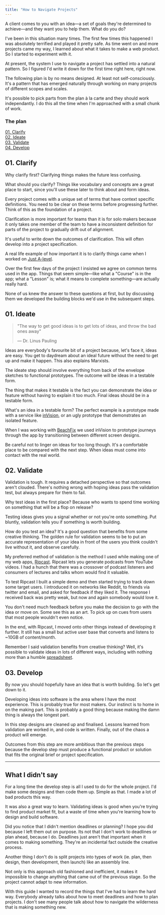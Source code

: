 ```yaml
---
title: "How to Navigate Projects"
---
```


A client comes to you with an idea—a set of goals they're determined to achieve—and they want you to help them. What do you do?

I've been in this situation many times. The first few times this happened I was absolutely terrified and played it pretty safe. As time went on and more projects came my way, I learned about what it takes to make a web product. So I started to experiment with it.

At present, the system I use to navigate a project has settled into a natural pattern. So I figured I'd write it down for the first time right here, right now.

The following plan is by no means designed. At least not self-consciously. It's a pattern that has emerged naturally through working on many projects of different scopes and scales.

It's possible to pick parts from the plan à la carte and they should work independantly. I do this all the time when I'm approached with a small chunk of work.

### The plan
[01. Clarify](#clarify)  
[02. Ideate](#ideate)  
[03. Validate](#validate)  
[04. Develop](#develop)  

## <a name="clarify"></a>01. Clarify
Why clarify first? Clarifying things makes the future less confusing. 

What should you clarify? Things like vocabulary and concepts are a great place to start, since you'll use these later to think about and form ideas.

Every project comes with a unique set of terms that have context specific definitions. You need to be clear on these terms before progressing further. Think of this as the foundation of a project.

Clarification is more important for teams than it is for solo makers because it only takes one member of the team to have a inconsistent definition for parts of the project to gradually drift out of alignment.

It's useful to write down the outcomes of clarification. This will often develop into a project specification.

A real life example of how important it is to clarify things came when I worked on [Just A-level](http://justalevel.com). 

Over the first few days of the project I insisted we agree on common terms used in the app. Things that seem simple—like what a "Course" is in the app; what a "Lesson" is; what it means to complete something—are actually really hard.

None of us knew the answer to these questions at first, but by discussing them we developed the building blocks we'd use in the subsequent steps.


## <a name="ideate"></a>01. Ideate

>"The way to get good ideas is to get lots of ideas, and throw the bad ones away"
>
> — Dr. Linus Pauling

Ideas are everybody's favourite bit of a project because, let's face it, ideas are easy. You get to daydream about an ideal future without the need to get up and make it happen. This also explains Marxists.

The ideate step should involve everything from back of the envelope sketches to functional prototypes. The outcome will be ideas in a testable form. 

The thing that makes it testable is the fact you can demonstrate the idea or feature without having to explain it too much. Final ideas should be in a testable form.

What's an idea in a testable form? The perfect example is a prototype made with a service like [inVision](https://www.invisionapp.com/), or an ugly prototype that demonstrates an isolated feature.

When I was working with [BeachFix](http://beachfix.co/) we used inVision to prototype journeys through the app by transitioning between different screen designs. 

Be careful not to linger on ideas for too long though. It's a comfortable place to be compared with the next step. When ideas must come into contact with the real world.


## <a name="validate"></a>02. Validate
Validation is tough. It requires a detached perspective so that outcomes aren't clouded. There's nothing wrong with hoping ideas pass the validation test, but always prepare for them to fail. 

Why test ideas in the first place? Because who wants to spend time working on something that will be a flop on release?

Testing ideas gives you a signal whether or not you're onto something. Put bluntly, validation tells you if something is worth building.

How do you test an idea? It's a good question that benefits from some creative thinking. The golden rule for validation seems to be to put an accurate representation of your idea in front of the users you think couldn't live without it, and observe carefully. 

My preferred method of validation is the method I used while making one of my web apps, [Ripcast](https://nosaj.io/r/ripcast-writeup). Ripcast lets you generate podcasts from YouTube videos. I had a hunch that there was a crossover of podcast listeners and consumers of lectures and talks whom would find it valuable.  

To test Ripcast I built a simple demo and then started trying to track down some target users. I introduced it on networks like Reddit, to friends via twitter and email, and asked for feedback if they liked it. The response I received back was pretty weak, but now and again somebody would love it.

You don't need much feedback before you make the decision to go with the idea or move on. Some see this as an art. To pick up on cues from users that most people wouldn't even notice.

In the end, with Ripcast, I moved onto other things instead of developing it further. It still has a small but active user base that converts and listens to ~10GB of content/month.

Remember I said validation benefits from creative thinking? Well, it's possible to validate ideas in lots of different ways, including with nothing more than a humble [spreadsheet](https://twitter.com/levelsio/status/481228588390547456). 

## 03. <a name="develop"></a>Develop
By now you should hopefully have an idea that is worth building. So let's get down to it.

Developing ideas into software is the area where I have the most experience. This is probably true for most makers. Our instinct is to home in on the making part. This is probably a good thing because making the damn thing is always the longest part.

In this step designs are cleaned up and finalised. Lessons learned from validation are worked in, and code is written. Finally, out of the chaos a product will emerge.

Outcomes from this step are more ambitious than the previous steps because the develop step must produce a functional product or solution that fits the original brief or project specification. 

---

## What I didn't say

For a long time the develop step is all I used to do for the whole project. I'd make some designs and then code them up. Simple as that. I made a lot of bad products this way.

It was also a great way to learn. Validating ideas is good when you're trying to find product market fit, but a waste of time when you're learning how to design and build software.

Did you notice that I didn't mention deadlines or planning? I hope you did because I left them out on purpose. Its not that I don't work to deadlines or plan ahead, because I do. Deadlines just aren't that important when it comes to making something. They're an incidental fact outside the creative process.

Another thing I don't do is split projects into types of work (ie. plan, then design, then development, then launch) like an assembly line. 

Not only is this approach old fashioned and inefficient, it makes it impossible to change anything that came out of the previous stage. So the project cannot adapt to new information.

With this guide I wanted to record the things that I've had to learn the hard way. Everybody already talks about how to meet deadlines and how to plan projects. I don't see many people talk about how to navigate the wilderness that is making something new.

